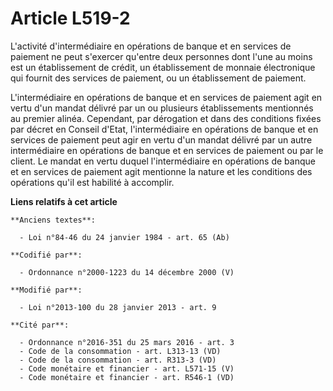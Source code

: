 # Article L519-2

L'activité d'intermédiaire en opérations de banque et en services de paiement ne peut s'exercer qu'entre deux personnes dont
l'une au moins est un établissement de crédit, un établissement de monnaie électronique qui fournit des services de paiement,
ou un établissement de paiement. 

L'intermédiaire en opérations de banque et en services de paiement agit en vertu d'un mandat délivré par un ou plusieurs
établissements mentionnés au premier alinéa. Cependant, par dérogation et dans des conditions fixées par décret en Conseil
d'Etat, l'intermédiaire en opérations de banque et en services de paiement peut agir en vertu d'un mandat délivré par un
autre intermédiaire en opérations de banque et en services de paiement ou par le client. Le mandat en vertu duquel
l'intermédiaire en opérations de banque et en services de paiement agit mentionne la nature et les conditions des opérations
qu'il est habilité à accomplir.

**Liens relatifs à cet article**

	**Anciens textes**:

	  - Loi n°84-46 du 24 janvier 1984 - art. 65 (Ab)

	**Codifié par**:

	  - Ordonnance n°2000-1223 du 14 décembre 2000 (V)

	**Modifié par**:

	  - Loi n°2013-100 du 28 janvier 2013 - art. 9

	**Cité par**:

	  - Ordonnance n°2016-351 du 25 mars 2016 - art. 3
	  - Code de la consommation - art. L313-13 (VD)
	  - Code de la consommation - art. R313-3 (VD)
	  - Code monétaire et financier - art. L571-15 (V)
	  - Code monétaire et financier - art. R546-1 (VD)
